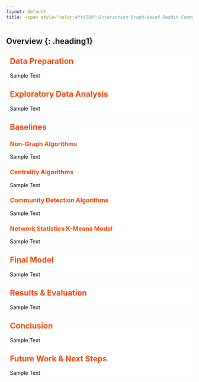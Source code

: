 ```yaml
---
layout: default
title: <span style="color:#ff4500">Interaction Graph-based Reddit Community Recommendation </span>
---
```

<style>
.heading1 {
    color: green;
    font-weight:700;
    font-size: 35px;
}
</style>
## Overview {: .heading1}


<!-- background-color:#B8B8B8 -->
<div style="background-color:white;border-radius: 10px;padding-left:10px;color:black">
    <h2 style="color:#ff4500"> Data Preparation </h2>
        Sample Text
    <h2 style="color:#ff4500"> Exploratory Data Analysis </h2>
        Sample Text
</div>

<div style="background-color:white;border-radius: 10px;padding-left:10px;color:black">
    <h2 style="color:#ff4500"> Baselines </h2>
    <h3 style="color:#ff4500"> Non-Graph Algorithms </h3>
        Sample Text
    <h3 style="color:#ff4500"> Centrality Algorithms </h3>
        Sample Text
    <h3 style="color:#ff4500"> Community Detection Algorithms </h3>
        Sample Text
    <h3 style="color:#ff4500"> Network Statistics K-Means Model </h3>
        Sample Text
</div>

<div style="background-color:white;border-radius: 10px;padding-left:10px;color:black">
    <h2 style="color:#ff4500"> Final Model </h2>
        Sample Text
</div>

<div style="background-color:white;border-radius: 10px;padding-left:10px;color:black">
    <h2 style="color:#ff4500"> Results & Evaluation </h2>
        Sample Text
</div>

<div style="background-color:white;border-radius: 10px;padding-left:10px;color:black">
    <h2 style="color:#ff4500"> Conclusion </h2>
        Sample Text
    <h2 style="color:#ff4500"> Future Work & Next Steps </h2>
        Sample Text
</div>

